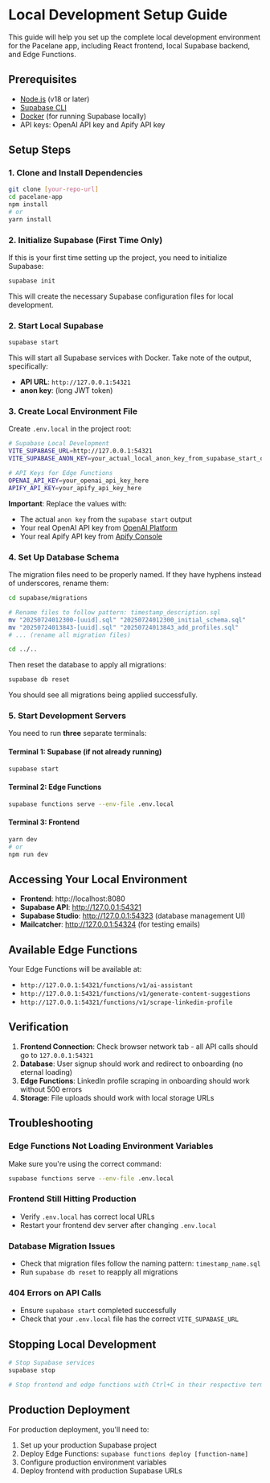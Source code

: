 # Local Development Setup Guide

This guide will help you set up the complete local development environment for the Pacelane app, including React frontend, local Supabase backend, and Edge Functions.

## Prerequisites

- [Node.js](https://nodejs.org/) (v18 or later)
- [Supabase CLI](https://supabase.com/docs/guides/cli/getting-started)
- [Docker](https://www.docker.com/) (for running Supabase locally)
- API keys: OpenAI API key and Apify API key

## Setup Steps

### 1. Clone and Install Dependencies

```bash
git clone [your-repo-url]
cd pacelane-app
npm install
# or
yarn install
```
### 2. Initialize Supabase (First Time Only)

If this is your first time setting up the project, you need to initialize Supabase:

```bash
supabase init
```

This will create the necessary Supabase configuration files for local development.
### 2. Start Local Supabase

```bash
supabase start
```

This will start all Supabase services with Docker. Take note of the output, specifically:
- **API URL**: `http://127.0.0.1:54321`
- **anon key**: (long JWT token)

### 3. Create Local Environment File

Create `.env.local` in the project root:

```bash
# Supabase Local Development
VITE_SUPABASE_URL=http://127.0.0.1:54321
VITE_SUPABASE_ANON_KEY=your_actual_local_anon_key_from_supabase_start_output

# API Keys for Edge Functions
OPENAI_API_KEY=your_openai_api_key_here
APIFY_API_KEY=your_apify_api_key_here
```

**Important**: Replace the values with:
- The actual `anon key` from the `supabase start` output
- Your real OpenAI API key from [OpenAI Platform](https://platform.openai.com/api-keys)
- Your real Apify API key from [Apify Console](https://console.apify.com/account/integrations)

### 4. Set Up Database Schema

The migration files need to be properly named. If they have hyphens instead of underscores, rename them:

```bash
cd supabase/migrations

# Rename files to follow pattern: timestamp_description.sql
mv "20250724012300-[uuid].sql" "20250724012300_initial_schema.sql"
mv "20250724013843-[uuid].sql" "20250724013843_add_profiles.sql"
# ... (rename all migration files)

cd ../..
```

Then reset the database to apply all migrations:

```bash
supabase db reset
```

You should see all migrations being applied successfully.

### 5. Start Development Servers

You need to run **three** separate terminals:

#### Terminal 1: Supabase (if not already running)
```bash
supabase start
```

#### Terminal 2: Edge Functions
```bash
supabase functions serve --env-file .env.local
```

#### Terminal 3: Frontend
```bash
yarn dev
# or
npm run dev
```

## Accessing Your Local Environment

- **Frontend**: http://localhost:8080
- **Supabase API**: http://127.0.0.1:54321
- **Supabase Studio**: http://127.0.0.1:54323 (database management UI)
- **Mailcatcher**: http://127.0.0.1:54324 (for testing emails)

## Available Edge Functions

Your Edge Functions will be available at:
- `http://127.0.0.1:54321/functions/v1/ai-assistant`
- `http://127.0.0.1:54321/functions/v1/generate-content-suggestions`
- `http://127.0.0.1:54321/functions/v1/scrape-linkedin-profile`

## Verification

1. **Frontend Connection**: Check browser network tab - all API calls should go to `127.0.0.1:54321`
2. **Database**: User signup should work and redirect to onboarding (no eternal loading)
3. **Edge Functions**: LinkedIn profile scraping in onboarding should work without 500 errors
4. **Storage**: File uploads should work with local storage URLs

## Troubleshooting

### Edge Functions Not Loading Environment Variables
Make sure you're using the correct command:
```bash
supabase functions serve --env-file .env.local
```

### Frontend Still Hitting Production
- Verify `.env.local` has correct local URLs
- Restart your frontend dev server after changing `.env.local`

### Database Migration Issues
- Check that migration files follow the naming pattern: `timestamp_name.sql`
- Run `supabase db reset` to reapply all migrations

### 404 Errors on API Calls
- Ensure `supabase start` completed successfully
- Check that your `.env.local` file has the correct `VITE_SUPABASE_URL`

## Stopping Local Development

```bash
# Stop Supabase services
supabase stop

# Stop frontend and edge functions with Ctrl+C in their respective terminals
```

## Production Deployment

For production deployment, you'll need to:
1. Set up your production Supabase project
2. Deploy Edge Functions: `supabase functions deploy [function-name]`
3. Configure production environment variables
4. Deploy frontend with production Supabase URLs 